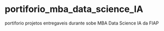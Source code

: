 # portiforio_mba_data_science_IA
portiforio projetos entregaveis durante sobe MBA Data Science IA da FIAP
